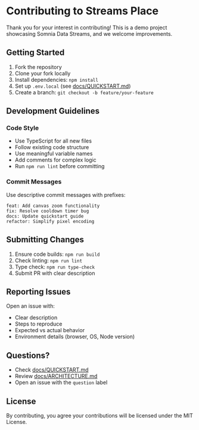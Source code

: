# Contributing to Streams Place

Thank you for your interest in contributing! This is a demo project showcasing Somnia Data Streams, and we welcome improvements.

## Getting Started

1. Fork the repository
2. Clone your fork locally
3. Install dependencies: `npm install`
4. Set up `.env.local` (see [docs/QUICKSTART.md](./docs/QUICKSTART.md))
5. Create a branch: `git checkout -b feature/your-feature`

## Development Guidelines

### Code Style

- Use TypeScript for all new files
- Follow existing code structure
- Use meaningful variable names
- Add comments for complex logic
- Run `npm run lint` before committing

### Commit Messages

Use descriptive commit messages with prefixes:

```
feat: Add canvas zoom functionality
fix: Resolve cooldown timer bug
docs: Update quickstart guide
refactor: Simplify pixel encoding
```

## Submitting Changes

1. Ensure code builds: `npm run build`
2. Check linting: `npm run lint`
3. Type check: `npm run type-check`
4. Submit PR with clear description

## Reporting Issues

Open an issue with:
- Clear description
- Steps to reproduce
- Expected vs actual behavior
- Environment details (browser, OS, Node version)

## Questions?

- Check [docs/QUICKSTART.md](./docs/QUICKSTART.md)
- Review [docs/ARCHITECTURE.md](./docs/ARCHITECTURE.md)
- Open an issue with the `question` label

## License

By contributing, you agree your contributions will be licensed under the MIT License.
